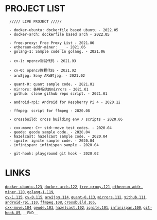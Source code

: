 
# PROJECT LIST
```
  ///// LIVE PROJECT /////

  - docker-ubuntu: dockerfile based ubuntu - 2022.05
  - docker-arch: dockerfile based arch - 2022.05

  - free-proxy: Free Proxy List - 2021.06
  - ethereum-addr-miner: __ - 2021.06
  - golang-1: Sample code in golang. - 2021.06

  - cv-1: opencv测试代码 - 2021.03

  - cv-0: opencv教程代码 - 2021.02
  - arw2jpg: Sony ARW转jpg. - 2021.02

  - quant-0: quant sample code. - 2021.01
  - mirrors: 各种系统的mirrors - 2021.01
  - github: clone github repo script. - 2021.01

  - android-rpi: Android for Respberry Pi 4 - 2020.12

  - ffmpeg: script for ffmpeg - 2020.08

  - crossbuild: cross building env / scripts - 2020.06

  - cxx-move: C++ std::move test codes. - 2020.04
  - geode: geode sample code. - 2020.04
  - hazelcast: hazelcast sample code. - 2020.04
  - ignite: ignite sample code. - 2020.04
  - infinispan: infinispan sample - 2020.04

  - git-hook: playground git hook - 2020.02
```

# LINKS
[`docker-ubuntu.123`](http://github.com/is/playgrounds/tree/master/docker-ubuntu), 
[`docker-arch.122`](http://github.com/is/playgrounds/tree/master/docker-arch), 
[`free-proxy.121`](http://github.com/is/playgrounds/tree/master/free-proxy), 
[`ethereum-addr-miner.120`](http://github.com/is/playgrounds/tree/master/ethereum-addr-miner), 
[`golang-1.119`](http://github.com/is/playgrounds/tree/master/golang-1),   
[`cv-1.115`](http://github.com/is/playgrounds/tree/master/cv-1), 
[`cv-0.115`](http://github.com/is/playgrounds/tree/master/cv-0), 
[`arw2jpg.114`](http://github.com/is/playgrounds/tree/master/arw2jpg), 
[`quant-0.113`](http://github.com/is/playgrounds/tree/master/quant-0), 
[`mirrors.112`](http://github.com/is/playgrounds/tree/master/mirrors), 
[`github.111`](http://github.com/is/playgrounds/tree/master/github), 
[`android-rpi.110`](http://github.com/is/playgrounds/tree/master/android-rpi), 
[`ffmpeg.108`](http://github.com/is/playgrounds/tree/master/ffmpeg), 
[`crossbuild.105`](http://github.com/is/playgrounds/tree/master/crossbuild),   
[`cxx-move.104`](http://github.com/is/playgrounds/tree/master/cxx-move), 
[`geode.103`](http://github.com/is/playgrounds/tree/master/geode), 
[`hazelcast.102`](http://github.com/is/playgrounds/tree/master/hazelcast), 
[`ignite.101`](http://github.com/is/playgrounds/tree/master/ignite), 
[`infinispan.100`](http://github.com/is/playgrounds/tree/master/infinispan), 
[`git-hook.85`](http://github.com/is/playgrounds/tree/master/git-hook), 
`__END__`

